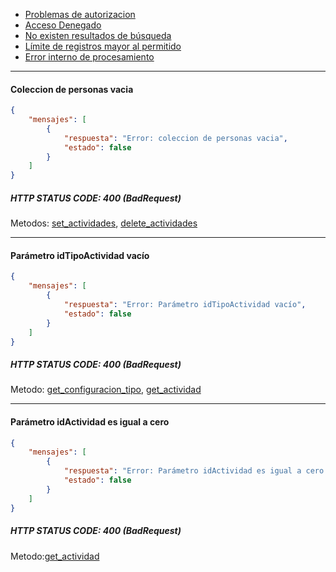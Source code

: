 * [Problemas de autorizacion](https://github.com/bebeto-fidelitytools/FidelitytoolsWS/blob/master/docs/bad_request_autorizacion.md)
* [Acceso Denegado](https://github.com/bebeto-fidelitytools/FidelitytoolsWS/blob/master/docs/bad_request_general.md#acceso-denegado)
* [No existen resultados de búsqueda](https://github.com/bebeto-fidelitytools/FidelitytoolsWS/blob/master/docs/bad_request_general.md#no-existen-resultados-de-b%C3%BAsqueda)
* [Límite de registros mayor al permitido](https://github.com/bebeto-fidelitytools/FidelitytoolsWS/blob/master/docs/bad_request_general.md#l%C3%ADmite-de-registros-mayor-al-permitido)
* [Error interno de procesamiento](https://github.com/bebeto-fidelitytools/FidelitytoolsWS/blob/master/docs/bad_request_general.md#error-interno-de-procesamiento)

___
#### Coleccion de personas vacia
```json
{
    "mensajes": [
        {
            "respuesta": "Error: coleccion de personas vacia",
            "estado": false
        }
    ]
}
```
##### HTTP STATUS CODE: 400 (BadRequest)
Metodos: [set_actividades](https://github.com/bebeto-fidelitytools/FidelitytoolsWS/blob/master/docs/actividades/set.md), [delete_actividades](https://github.com/bebeto-fidelitytools/FidelitytoolsWS/blob/master/docs/actividades/delete.md) 
___
#### Parámetro idTipoActividad vacío
```json
{
    "mensajes": [
        {
            "respuesta": "Error: Parámetro idTipoActividad vacío",
            "estado": false
        }
    ]
}
```
##### HTTP STATUS CODE: 400 (BadRequest)
Metodo: [get_configuracion_tipo](https://github.com/bebeto-fidelitytools/FidelitytoolsWS/blob/master/docs/actividades/get_configuracion_tipo.md), [get_actividad](https://github.com/bebeto-fidelitytools/FidelitytoolsWS/blob/master/docs/actividades/get_actividad.md) 
___
#### Parámetro idActividad es igual a cero
```json
{
    "mensajes": [
        {
            "respuesta": "Error: Parámetro idActividad es igual a cero.",
            "estado": false
        }
    ]
}
```
##### HTTP STATUS CODE: 400 (BadRequest)
Metodo:[get_actividad](https://github.com/bebeto-fidelitytools/FidelitytoolsWS/blob/master/docs/actividades/get_actividad.md)
